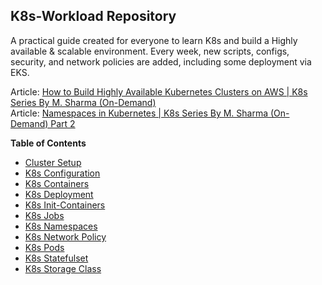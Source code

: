 ## K8s-Workload Repository
A practical guide created for everyone to learn K8s and build a Highly available & scalable environment. Every week, new scripts, configs, security, and network policies are added, including some deployment via EKS.

Article: [How to Build Highly Available Kubernetes Clusters on AWS | K8s Series By M. Sharma (On-Demand)](https://imoisharma.medium.com/how-to-build-highly-available-kubernetes-clusters-on-aws-k8s-series-by-m-sharma-on-demand-7adb206c3a9?source=your_stories_page-------------------------------------) <br>
Article: [Namespaces in Kubernetes | K8s Series By M. Sharma (On-Demand) Part 2](https://imoisharma.medium.com/namespaces-in-kubernetes-k8s-series-by-m-sharma-on-demand-part-2-65e455b846a0)

**Table of Contents**
- [Cluster Setup](https://github.com/imoisharma/K8s-Workloads/tree/master/cluster-setup)
- [K8s Configuration](https://github.com/imoisharma/K8s-Workloads/tree/master/configuration)
- [K8s Containers](https://github.com/imoisharma/K8s-Workloads/tree/master/containers)
- [K8s Deployment](https://github.com/imoisharma/K8s-Workloads/tree/master/deployment)
- [K8s Init-Containers](https://github.com/imoisharma/K8s-Workloads/tree/master/init-containers)
- [K8s Jobs](https://github.com/imoisharma/K8s-Workloads/tree/master/jobs)
- [K8s Namespaces](https://github.com/imoisharma/K8s-Workloads/tree/master/namespaces)
- [K8s Network Policy](https://github.com/imoisharma/K8s-Workloads/tree/master/network-policy)
- [K8s Pods](https://github.com/imoisharma/K8s-Workloads/tree/master/pods)
- [K8s Statefulset](https://github.com/imoisharma/K8s-Workloads/tree/master/statefulset)
- [K8s Storage Class](https://github.com/imoisharma/K8s-Workloads/tree/master/storage)
  
